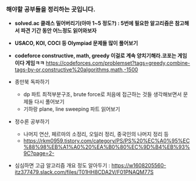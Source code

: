 ### 해야할 공부들을 정리하는 곳입니다.

- **solved.ac 클래스 밀어버리기(아마 1~5 정도?) : 5번에 필요한 알고리즘은 참고해서 파견 기간 동안 어느정도 읽어와보자**
- **USACO, KOI, COCI 등 Olympiad 문제들 많이 풀어보기**
- **codeforce constructive, math, greedy 이걸로 계속 양치기해라.코포는 게임이다 게임ㅋㅋ** https://codeforces.com/problemset?tags=greedy,combine-tags-by-or,constructive%20algorithms,math,-1500

- 종만북 독파하기
  - dp 파트 최적부분구조, brute force로 처음에 접근하는 것들 생각해보면서 문제들 다시 풀어보기
  - 기하랑 plane, line sweeping 파트 읽어보기

- 정수론 공부하기
  - 나머지 연산, 페르마의 소정리, 오일러 정리, 중국인의 나머지 정리 등
  - https://rkm0959.tistory.com/category/PS/PS%20%EC%A0%95%EC%88%98%EB%A1%A0%20%EA%B0%80%EC%9D%B4%EB%93%9C?page=2- 

- 심심하면 고급 알고리즘 개요 정도 알아두기 : https://w1608205560-itz377479.slack.com/files/T01HH8CDA2V/F01PNAQM77S
